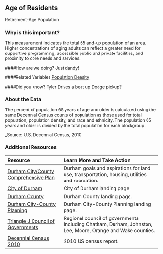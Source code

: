## Age of Residents
Retirement-Age Population 

### Why is this important?
This measurement indicates the total 65 and-up population of an area. Higher concentrations of aging adults can reflect a greater need for supportive programming, accessible public and private facilities, and proximity to core needs and services.

####How are we doing?
Just dandy!

####Related Variables
<a href="javascript:void(0)" onclick="model.metricId = 'mPOP'">Population Density</a>

####Did you know?
Tyler Drives a beat up Dodge pickup?
### About the Data
The percent of population 65 years of age and older is calculated using the same Decennial Census counts of population as those used for total population, population density, and race and ethnicity. The population 65 years and older is divided by the total population for each blockgroup.

_Source: U.S. Decennial Census, 2010 

### Additional Resources

|Resource | Learn More and Take Action | 
|:--- | :--- |
|[Durham City/County Comprehensive Plan](http://durhamnc.gov/ich/cb/ccpd/Pages/Durham-Comprehensive-Plan.aspx) | Durham goals and aspirations for land use, transportation, housing, utilities and recreation.
|[City of Durham](http://durhamnc.gov/Pages/Home.aspx)| City of Durham landing page.
|[Durham County](http://dconc.gov/) | Durham County landing page.
|[Durham City-County Planning](http://durhamnc.gov/ich/cb/ccpd/Pages/Home.aspx) | Durham City-County Planning landing page.
|[Triangle J Council of Governments](http://www.tjcog.org/) | Regional council of governments Including Chatham, Durham, Johnston, Lee, Moore, Orange and Wake counties.
|[Decennial Census 2010](http://www.census.gov/2010census/) | 2010 US census report.
